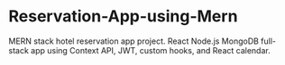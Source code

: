 # Reservation-App-using-Mern
MERN stack hotel reservation app project. React Node.js MongoDB full-stack app using Context API, JWT, custom hooks, and React calendar.

